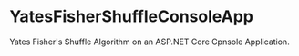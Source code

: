 # YatesFisherShuffleConsoleApp
Yates Fisher's Shuffle Algorithm on an ASP.NET Core Cpnsole Application.
